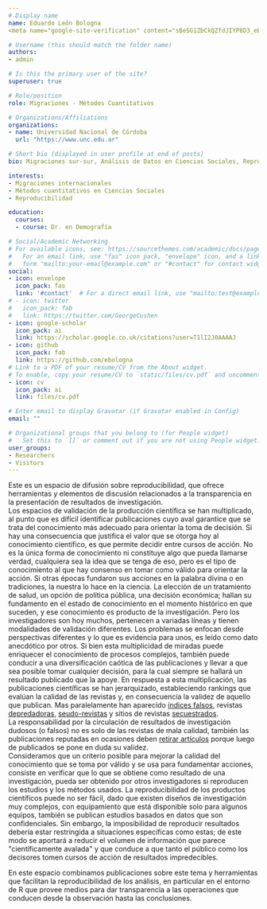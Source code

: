 ```yaml
---
# Display name
name: Eduardo León Bologna
<meta name="google-site-verification" content="sBeSG1ZbCkQZfdJIYP8D3_eEQ31cMWTuyJQDmExk87I" />

# Username (this should match the folder name)
authors:
- admin

# Is this the primary user of the site?
superuser: true

# Role/position
role: Migraciones - Métodos Cuantitativos

# Organizations/Affiliations
organizations:
- name: Universidad Nacional de Córdoba
  url: "https://www.unc.edu.ar"

# Short bio (displayed in user profile at end of posts)
bio: Migraciones sur-sur, Análisis de Datos en Ciencias Sociales, Reproducibilidad de resultados de investigación

interests:
- Migraciones internacionales  
- Métodos cuantitativos en Ciencias Sociales  
- Reproducibilidad  

education:
  courses:
  - course: Dr. en Demografía

# Social/Academic Networking
# For available icons, see: https://sourcethemes.com/academic/docs/page-builder/#icons
#   For an email link, use "fas" icon pack, "envelope" icon, and a link in the
#   form "mailto:your-email@example.com" or "#contact" for contact widget.
social:
- icon: envelope
  icon_pack: fas
  link: '#contact'  # For a direct email link, use "mailto:test@example.org".
# - icon: twitter
#   icon_pack: fab
#   link: https://twitter.com/GeorgeCushen
- icon: google-scholar
  icon_pack: ai
  link: https://scholar.google.co.uk/citations?user=T1lI2J0AAAAJ
- icon: github
  icon_pack: fab
  link: https://github.com/ebologna
# Link to a PDF of your resume/CV from the About widget.
# To enable, copy your resume/CV to `static/files/cv.pdf` and uncomment the lines below.
- icon: cv
  icon_pack: ai
  link: files/cv.pdf

# Enter email to display Gravatar (if Gravatar enabled in Config)
email: ""

# Organizational groups that you belong to (for People widget)
#   Set this to `[]` or comment out if you are not using People widget.
user_groups:
- Researchers
- Visitors
---
```


Este es un espacio de difusión sobre reproducibilidad, que ofrece herramientas y elementos de discusión relacionados a la transparencia en la presentación de resultados de investigación.  
Los espacios de validación de la producción científica se han multiplicado, al punto que es difícil identificar publicaciones cuyo aval garantice que se trata del conocimiento más adecuado para orientar la toma de decisión. Si hay una consecuencia que justifica el valor que se otorga hoy al conocimiento científico, es que permite decidir entre cursos de acción. No es la única forma de conocimiento ni constituye algo que pueda llamarse verdad, cualquiera sea la idea que se tenga de eso, pero es el tipo de conocimiento al que hay consenso en tomar como válido para orientar la acción. Si otras épocas fundaron sus acciones en la palabra divina o en tradiciones, la nuestra lo hace en la ciencia. La elección de un tratamiento de salud, un opción de política pública, una decisión económica; hallan su fundamento en el estado de conocimiento en el momento histórico en que suceden, y ese conocimiento es producto de la investigación. Pero los investigadores son hoy muchos, pertenecen a variadas líneas y tienen modalidades de validación diferentes. Los problemas se enfocan desde perspectivas diferentes y lo que es evidencia para unos, es leído como dato anecdótico por otros. Si bien esta multiplicidad de miradas puede enriquecer el conocimiento de procesos complejos, también puede conducir a una diversificación caótica de las publicaciones y llevar a que sea posible tomar cualquier decisión, para la cual siempre se hallará un resultado publicado que la apoye. En respuesta a esta multiplicación, las publicaciones científicas se han jerarquizado, estableciendo rankings que evalúan la calidad de las revistas y, en consecuencia la validez de aquello que publican. Mas paralelamente han aparecido [índices falsos](https://predatoryjournals.com/metrics/), revistas [depredadoras](https://www.nature.com/articles/d41586-019-03759-y), [seudo-revistas](https://www.ncbi.nlm.nih.gov/pmc/articles/PMC5493175/) y sitios de revistas [secuestrados](http://www.scielo.br/scielo.php?script=sci_arttext&pid=S1679-45082016000100113).  
La responsabilidad por la circulación de resultados de investigación dudosos (o falsos) no es solo de las revistas de mala calidad, también las publicaciones reputadas en ocasiones deben [retirar artículos](https://retractionwatch.com/) porque luego de publicados se pone en duda su validez.  
Consideramos que un criterio posible para mejorar la calidad del conocimiento que se toma por válido y se usa para fundamentar acciones, consiste en verificar que lo que se obtiene como resultado de una investigación, pueda ser obtenido por otros investigadores si reproducen los estudios y los métodos usados. La reproducibilidad de los productos científicos puede no ser fácil, dado que existen diseños de investigación muy complejos, con equipamiento que está disponible solo para algunos equipos, también se publican  estudios basados en datos que son confidenciales. Sin embargo, la imposibilidad de reproducir resultados debería estar restringida a situaciones específicas como estas; de este modo se aportará a reducir el volumen de información que parece "científicamente avalada" y que conduce a que tanto el público como los decisores tomen cursos de acción de resultados impredecibles.  

En este espacio combinamos publicaciones sobre este tema y herramientas que facilitan la reproducibilidad de los análisis, en particular en el entorno de R que provee medios para dar transparencia a las operaciones que conducen desde la observación hasta las conclusiones.

